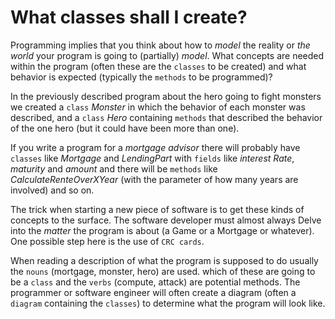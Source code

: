 # What classes shall I create?

Programming implies that you think about how to *model* the reality or
*the world* your program is going to (partially) *model*.
What concepts are needed within the program
(often these are the `classes` to be created)
and what behavior is expected (typically the `methods` to be programmed)?

In the previously described program about the hero going to fight monsters
we created a `class` *Monster* in which the behavior of each monster was
described, and a
`class` *Hero* containing `methods` that described the
behavior of the one hero (but it could have been more than one).

If you write a program for a *mortgage advisor* there will
probably have `classes` like *Mortgage* and *LendingPart* with
`fields` like *interest Rate*, *maturity* and *amount* and there will be
`methods` like
*CalculateRenteOverXYear* (with the parameter of how many years are involved) and so on.

The trick when starting a new piece of software is to get these kinds of concepts
to the surface. The software developer must almost always
Delve into the *matter* the program is about
(a Game or a Mortgage or whatever). One possible step here is the use of `CRC cards`.

When reading a description of what the program is supposed to do
usually the `nouns` (mortgage, monster, hero) are used.
which of these are going to be a `class` and the `verbs`
(compute, attack) are potential methods. The programmer or
software engineer will often create a diagram (often a `diagram` containing
the `classes`) to determine what the program will look like.